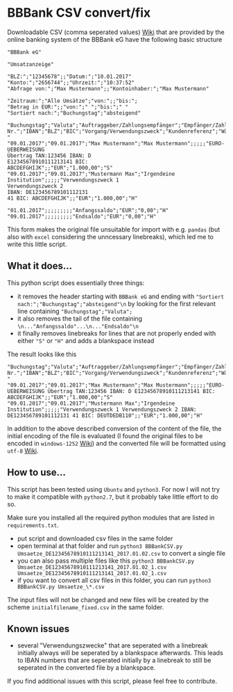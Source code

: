 # BBBank CSV convert/fix

Downloadable CSV (comma seperated values) [Wiki](https://en.wikipedia.org/wiki/Comma-separated_values) that are provided by the online banking system of the BBBank eG have the following basic structure

    "BBBank eG"
    
    "Umsatzanzeige"
    
    "BLZ:";"12345678";;"Datum:";"10.01.2017"
    "Konto:";"2656744";;"Uhrzeit:";"10:37:52"
    "Abfrage von:";"Max Mustermann";;"Kontoinhaber:";"Max Mustermann"
    
    "Zeitraum:";"Alle Umsätze";"von:";;"bis:";
    "Betrag in EUR:";;"von:";" ";"bis:";" "
    "Sortiert nach:";"Buchungstag";"absteigend"
    
    "Buchungstag";"Valuta";"Auftraggeber/Zahlungsempfänger";"Empfänger/Zahlungspflichtiger";"Konto-    Nr.";"IBAN";"BLZ";"BIC";"Vorgang/Verwendungszweck";"Kundenreferenz";"Währung";"Umsatz";" "
    "09.01.2017";"09.01.2017";"Max Mustermann";"Max Mustermann";;;;;"EURO-UEBERWEISUNG
    Übertrag TAN:123456 IBAN: D
    E12345678910111213141 BIC:
    ABCDEFGHIJK";;"EUR";"1.000,00";"S"
    "09.01.2017";"09.01.2017";"Mustermann Max";"Irgendeine Institution";;;;;"Verwendungszweck 1
    Verwendungszweck 2
    IBAN: DE123456789101112131
    41 BIC: ABCDEFGHIJK";;"EUR";"1.000,00";"H"
    
    "01.01.2017";;;;;;;;;"Anfangssaldo";"EUR";"0,00";"H"
    "09.01.2017";;;;;;;;;"Endsaldo";"EUR";"0,00";"H"

This form makes the original file unsuitable for import with e.g. `pandas` (but also with `excel` considering the unncessary linebreaks), which led me to write this little script.

## What it does...

This python script does essentially three things:
- it removes the header starting with `BBBank eG` and ending with `"Sortiert nach:";"Buchungstag";"absteigend"\n` by looking for the first relevant line containing `"Buchungstag";"Valuta";`
- it also removes the tail of the file containing `\n..."Anfangssaldo"...\n..."Endsaldo"\n`
- it finally removes linebreaks for lines that are not properly ended with either `"S"` or `"H"` and adds a blankspace instead

The result looks like this

    "Buchungstag";"Valuta";"Auftraggeber/Zahlungsempfänger";"Empfänger/Zahlungspflichtiger";"Konto-Nr.";"IBAN";"BLZ";"BIC";"Vorgang/Verwendungszweck";"Kundenreferenz";"Währung";"Umsatz";" "
    "09.01.2017";"09.01.2017";"Max Mustermann";"Max Mustermann";;;;;"EURO-UEBERWEISUNG Übertrag TAN:123456 IBAN: D E12345678910111213141 BIC: ABCDEFGHIJK";;"EUR";"1.000,00";"S" 
    "09.01.2017";"09.01.2017";"Mustermann Max";"Irgendeine Institution";;;;;"Verwendungszweck 1 Verwendungszweck 2 IBAN: DE123456789101112131 41 BIC: DEUTDEDB110";;"EUR";"1.000,00";"H" 

In addition to the above described conversion of the content of the file, the initial encoding of the file is evaluated (I found the original files to be encoded in `windows-1252` [Wiki](https://en.wikipedia.org/wiki/Windows-1252)) and the converted file will be formatted using `utf-8` [Wiki](https://en.wikipedia.org/wiki/UTF-8).

## How to use...

This script has been tested using `Ubuntu` and `python3`. For now I will not try to make it compatible with `python2.7`, but it probably take little effort to do so.

Make sure you installed all the required python modules that are listed in `requirements.txt`.

- put script and downloaded csv files in the same folder
- open terminal at that folder and run `python3 BBBankCSV.py Umsaetze_DE12345678910111213141_2017.01.02.csv` to convert a single file
- you can also pass multiple files like this `python3 BBBankCSV.py Umsaetze_DE12345678910111213141_2017.01.02_1.csv Umsaetze_DE12345678910111213141_2017.01.02_1.csv`
- if you want to convert all csv files in this folder, you can run `python3 BBBankCSV.py Umsaetze_\*.csv`

The input files will not be changed and new files will be created by the scheme `initialfilename_fixed.csv` in the same folder.

## Known issues
- several "Verwendungszwecke" that are seperated with a linebreak initially always will be seperated by a blankspace afterwards. This leads to IBAN numbers that are seperated initially by a linebreak to still be seperated in the converted file by a blankspace.

If you find additional issues with this script, please feel free to contribute.
